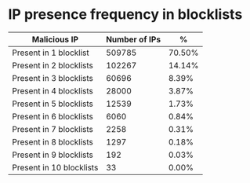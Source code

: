 # IP presence frequency in blocklists
| Malicious IP | Number of IPs | % |
|----|----|----|
| Present in 1 blocklist | 509785 | 70.50% |
| Present in 2 blocklists | 102267 | 14.14% |
| Present in 3 blocklists | 60696 | 8.39% |
| Present in 4 blocklists | 28000 | 3.87% |
| Present in 5 blocklists | 12539 | 1.73% |
| Present in 6 blocklists | 6060 | 0.84% |
| Present in 7 blocklists | 2258 | 0.31% |
| Present in 8 blocklists | 1297 | 0.18% |
| Present in 9 blocklists | 192 | 0.03% |
| Present in 10 blocklists | 33 | 0.00% |
